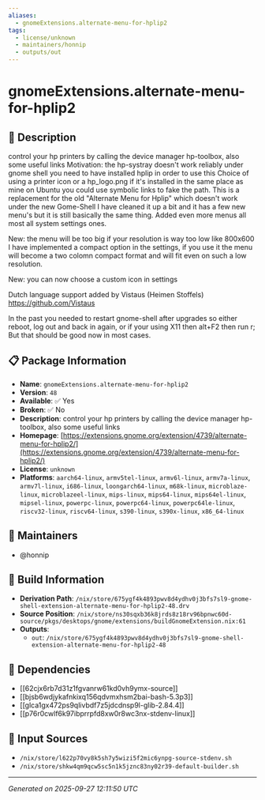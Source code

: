 ```yaml
---
aliases:
  - gnomeExtensions.alternate-menu-for-hplip2
tags:
  - license/unknown
  - maintainers/honnip
  - outputs/out
---
```


# gnomeExtensions.alternate-menu-for-hplip2

## 📝 Description

control your hp printers by calling the device manager hp-toolbox, also some useful links
Motivation: the hp-systray doesn't work reliably under gnome shell
you need to have installed hplip in order to use this
Choice of using a printer icon or a hp_logo.png if it's installed in the same place as mine on Ubuntu
you could use symbolic links to fake the path.
This is a replacement for the old "Alternate Menu for Hplip" which doesn't work under the new Gome-Shell I have cleaned it up a bit and it has a few new menu's but it is still basically the same thing.
 Added even more menus all most all system settings ones.

New: the menu will be too big if your resolution is way too low like 800x600 I have implemented a compact option in the settings, if you use it the menu will become a two colomn compact format and will fit even on such a low resolution.

New: you can now choose a custom icon in settings

Dutch language support added by Vistaus (Heimen Stoffels) https://github.com/Vistaus

In the past you needed to restart gnome-shell after upgrades so either reboot,
log out and back in again, or if your using X11 then alt+F2 then run r; But that should be good now in most cases.

## 📋 Package Information

- **Name**: `gnomeExtensions.alternate-menu-for-hplip2`
- **Version**: `48`
- **Available**: ✅ Yes
- **Broken**: ✅ No
- **Description**: control your hp printers by calling the device manager hp-toolbox, also some useful links
- **Homepage**: [https://extensions.gnome.org/extension/4739/alternate-menu-for-hplip2/](https://extensions.gnome.org/extension/4739/alternate-menu-for-hplip2/)
- **License**: `unknown`
- **Platforms**: `aarch64-linux`, `armv5tel-linux`, `armv6l-linux`, `armv7a-linux`, `armv7l-linux`, `i686-linux`, `loongarch64-linux`, `m68k-linux`, `microblaze-linux`, `microblazeel-linux`, `mips-linux`, `mips64-linux`, `mips64el-linux`, `mipsel-linux`, `powerpc-linux`, `powerpc64-linux`, `powerpc64le-linux`, `riscv32-linux`, `riscv64-linux`, `s390-linux`, `s390x-linux`, `x86_64-linux`
## 👥 Maintainers

- @honnip


## 🔧 Build Information

- **Derivation Path**: `/nix/store/675ygf4k4893pwv8d4ydhv0j3bfs7sl9-gnome-shell-extension-alternate-menu-for-hplip2-48.drv`
- **Source Position**: `/nix/store/ns30sqxb36k8jrds8z18rv96bpnwc60d-source/pkgs/desktops/gnome/extensions/buildGnomeExtension.nix:61`
- **Outputs**:
  - `out`:  `/nix/store/675ygf4k4893pwv8d4ydhv0j3bfs7sl9-gnome-shell-extension-alternate-menu-for-hplip2-48`

## 🔗 Dependencies

- [[62cjx6rb7d31z1fgvanrw61kd0vh9ymx-source]]
- [[bjsb6wdjykafnkixq156qdvmxhsm2bai-bash-5.3p3]]
- [[glca1gx472ps9qlivbdf7z5jdcdnsp9l-glib-2.84.4]]
- [[p76r0cwlf6k97ibprrpfd8xw0r8wc3nx-stdenv-linux]]

## 📁 Input Sources

- `/nix/store/l622p70vy8k5sh7y5wizi5f2mic6ynpg-source-stdenv.sh`
- `/nix/store/shkw4qm9qcw5sc5n1k5jznc83ny02r39-default-builder.sh`

---
*Generated on 2025-09-27 12:11:50 UTC*
